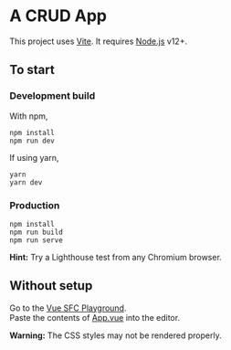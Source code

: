 # A CRUD App

This project uses [Vite](https://vitejs.dev/). It requires [Node.js](https://nodejs.org) v12+.

## To start

### Development build

With npm,

```shell
npm install
npm run dev
```

If using yarn,

```shell
yarn
yarn dev
```

### Production

```shell
npm install
npm run build
npm run serve
```

**Hint:** Try a Lighthouse test from any Chromium browser. 

## Without setup

Go to the [Vue SFC Playground](https://sfc.vuejs.org/).  
Paste the contents of [App.vue](src/App.vue) into the editor.

**Warning:** The CSS styles may not be rendered properly.
